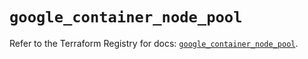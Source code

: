 # `google_container_node_pool`

Refer to the Terraform Registry for docs: [`google_container_node_pool`](https://registry.terraform.io/providers/hashicorp/google/5.41.0/docs/resources/container_node_pool).
